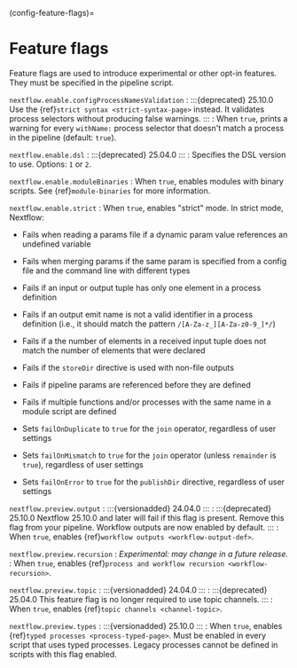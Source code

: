 (config-feature-flags)=

# Feature flags

Feature flags are used to introduce experimental or other opt-in features. They must be specified in the pipeline script.

`nextflow.enable.configProcessNamesValidation`
: :::{deprecated} 25.10.0
  Use the {ref}`strict syntax <strict-syntax-page>` instead. It validates process selectors without producing false warnings.
  :::
: When `true`, prints a warning for every `withName:` process selector that doesn't match a process in the pipeline (default: `true`).

`nextflow.enable.dsl`
: :::{deprecated} 25.04.0
  :::
: Specifies the DSL version to use. Options: `1` or `2`.

`nextflow.enable.moduleBinaries`
: When `true`, enables modules with binary scripts. See {ref}`module-binaries` for more information.

`nextflow.enable.strict`
: When `true`, enables "strict" mode. In strict mode, Nextflow:

  - Fails when reading a params file if a dynamic param value references an undefined variable

  - Fails when merging params if the same param is specified from a config file and the command line with different types

  - Fails if an input or output tuple has only one element in a process definition

  - Fails if an output emit name is not a valid identifier in a process definition (i.e., it should match the pattern `/[A-Za-z_][A-Za-z0-9_]*/`)

  - Fails if a the number of elements in a received input tuple does not match the number of elements that were declared

  - Fails if the `storeDir` directive is used with non-file outputs

  - Fails if pipeline params are referenced before they are defined

  - Fails if multiple functions and/or processes with the same name in a module script are defined

  - Sets `failOnDuplicate` to `true` for the `join` operator, regardless of user settings

  - Sets `failOnMismatch` to `true` for the `join` operator (unless `remainder` is `true`), regardless of user settings

  - Sets `failOnError` to `true` for the `publishDir` directive, regardless of user settings

`nextflow.preview.output`
: :::{versionadded} 24.04.0
  :::
: :::{deprecated} 25.10.0
  Nextflow 25.10.0 and later will fail if this flag is present. Remove this flag from your pipeline. Workflow outputs are now enabled by default.
  :::
: When `true`, enables {ref}`workflow outputs <workflow-output-def>`.

`nextflow.preview.recursion`
: *Experimental: may change in a future release.*
: When `true`, enables {ref}`process and workflow recursion <workflow-recursion>`.

`nextflow.preview.topic`
: :::{versionadded} 24.04.0
  :::
: :::{deprecated} 25.04.0
  This feature flag is no longer required to use topic channels.
  :::
: When `true`, enables {ref}`topic channels <channel-topic>`.

`nextflow.preview.types`
: :::{versionadded} 25.10.0
  :::
: When `true`, enables {ref}`typed processes <process-typed-page>`. Must be enabled in every script that uses typed processes. Legacy processes cannot be defined in scripts with this flag enabled.
